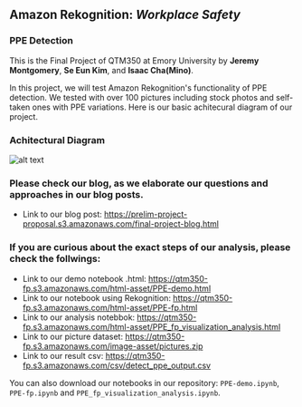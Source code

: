 ## Amazon Rekognition: *Workplace Safety*
### PPE Detection

This is the Final Project of QTM350 at Emory University
by **Jeremy Montgomery**, **Se Eun Kim**, and **Isaac Cha(Mino)**.

In this project, we will test Amazon Rekognition's functionality of PPE detection.
We tested with over 100 pictures including stock photos and self-taken ones with PPE variations.
Here is our basic achitecural diagram of our project.

### Achitectural Diagram
![alt text](https://qtm350-fp.s3.amazonaws.com/QTM350+Final+Architectural+Diagram.drawio.png)


### Please check our blog, as we elaborate our questions and approaches in our blog posts.
- Link to our blog post: https://prelim-project-proposal.s3.amazonaws.com/final-project-blog.html


### If you are curious about the exact steps of our analysis, please check the follwings:

- Link to our demo notebook .html: https://qtm350-fp.s3.amazonaws.com/html-asset/PPE-demo.html
- Link to our notebook using Rekognition: https://qtm350-fp.s3.amazonaws.com/html-asset/PPE-fp.html
- Link to our analysis notebbok: https://qtm350-fp.s3.amazonaws.com/html-asset/PPE_fp_visualization_analysis.html
- Link to our picture dataset: https://qtm350-fp.s3.amazonaws.com/image-asset/pictures.zip
- Link to our result csv: https://qtm350-fp.s3.amazonaws.com/csv/detect_ppe_output.csv



You can also download our notebooks in our repository:  `PPE-demo.ipynb`, `PPE-fp.ipynb` and `PPE_fp_visualization_analysis.ipynb`.

